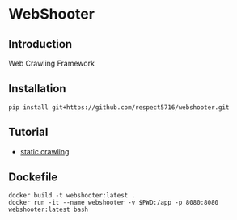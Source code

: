 # WebShooter


## Introduction
Web Crawling Framework


## Installation

```
pip install git+https://github.com/respect5716/webshooter.git
```

## Tutorial
* [static crawling](https://github.com/respect5716/webshooter/blob/main/tutorials/static_crawler.ipynb)


## Dockefile

```
docker build -t webshooter:latest .
docker run -it --name webshooter -v $PWD:/app -p 8080:8080 webshooter:latest bash
```